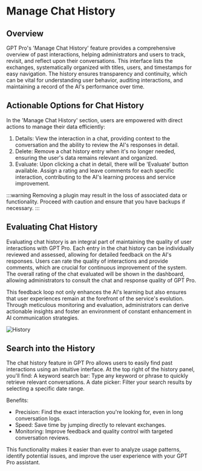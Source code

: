# Manage Chat History

## Overview

GPT Pro's 'Manage Chat History' feature provides a comprehensive overview of past interactions, helping administrators and users to track, revisit, and reflect upon their conversations. This interface lists the exchanges, systematically organized with titles, users, and timestamps for easy navigation. The history ensures transparency and continuity, which can be vital for understanding user behavior, auditing interactions, and maintaining a record of the AI's performance over time.



## Actionable Options for Chat History

In the 'Manage Chat History' section, users are empowered with direct actions to manage their data efficiently:

1. Details: View the interaction in a chat, providing context to the conversation and the ability to review the AI's responses in detail.
2. Delete: Remove a chat history entry when it's no longer needed, ensuring the user's data remains relevant and organized.
3. Evaluate: Upon clicking a chat in detail, there will be 'Evaluate' button available. Assign a rating and leave comments for each specific interaction, contributing to the AI's learning process and service improvement.

:::warning
Removing a plugin may result in the loss of associated data or functionality. Proceed with caution and ensure that you have backups if necessary.
:::

## Evaluating Chat History

Evaluating chat history is an integral part of maintaining the quality of user interactions with GPT Pro. Each entry in the chat history can be individually reviewed and assessed, allowing for detailed feedback on the AI's responses. Users can rate the quality of interactions and provide comments, which are crucial for continuous improvement of the system. The overall rating of the chat evaluated will be shown in the dashboard, allowing administrators to consult the chat and response quality of GPT Pro.

This feedback loop not only enhances the AI's learning but also ensures that user experiences remain at the forefront of the service's evolution. Through meticulous monitoring and evaluation, administrators can derive actionable insights and foster an environment of constant enhancement in AI communication strategies.

![History](/assets/img/gpt/history-evaluation.png)

## Search into the History
The chat history feature in GPT Pro allows users to easily find past interactions using an intuitive interface.
At the top right of the history panel, you'll find:
A keyword search bar: Type any keyword or phrase to quickly retrieve relevant conversations.
A date picker: Filter your search results by selecting a specific date range.

Benefits:
- Precision: Find the exact interaction you're looking for, even in long conversation logs.
- Speed: Save time by jumping directly to relevant exchanges.
- Monitoring: Improve feedback and quality control with targeted conversation reviews.

This functionality makes it easier than ever to analyze usage patterns, identify potential issues, and improve the user experience with your GPT Pro assistant.

<Intercom />
<Hubspot />
<Clarity />
<GoogleAnalytics />